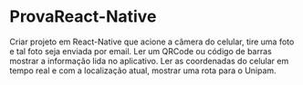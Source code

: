# ProvaReact-Native
Criar projeto em React-Native que acione a câmera do celular, tire uma foto e tal foto seja enviada por email. Ler um QRCode ou código de barras mostrar a informação lida no aplicativo. Ler as coordenadas do celular em tempo real e com a localização atual, mostrar uma rota para o Unipam. 
